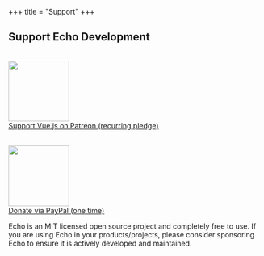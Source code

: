 +++
title = "Support"
+++

## Support Echo Development

<p>
  <a href="https://patreon.com/labstack" target="_blank"><br>
    <img style="width: 120px;" src="https://s3.amazonaws.com/patreon_public_assets/toolbox/patreon.png"><br>
    <span>Support Vue.js on Patreon (recurring pledge)</span><br>
  </a>
</p>

<p>
  <a href="https://paypal.me/labstack" target="_blank"><br>
    <img style="width: 120px;" src="https://www.paypalobjects.com/webstatic/mktg/Logo/pp-logo-200px.png"><br>
    <span>Donate via PayPal (one time)</span><br>
  </a>
</p>

Echo is an MIT licensed open source project and completely free to use. If you are
using Echo in your products/projects, please consider sponsoring Echo to ensure
it is actively developed and maintained.
